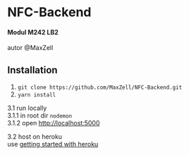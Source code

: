 # NFC-Backend
#### Modul M242 LB2
autor @MaxZell

## Installation
1. ```git clone https://github.com/MaxZell/NFC-Backend.git```  
2. ```yarn install```  

3.1 run locally  <br />
 3.1.1 in root dir ```nodemon```  <br />
 3.1.2 open [http://localhost:5000](http://localhost:5000)
    
3.2 host on heroku  
 use [getting started with heroku](https://devcenter.heroku.com/articles/getting-started-with-nodejs?singlepage=true)
